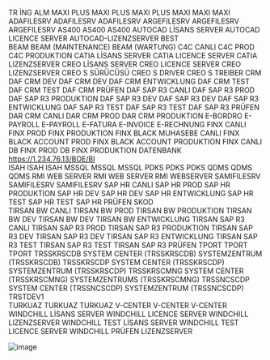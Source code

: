 TR	İNG	ALM
MAXI PLUS	MAXI PLUS	MAXI PLUS
MAXI	MAXI	MAXI
ADAFILESRV	ADAFILESRV	ADAFILESRV
ARGEFILESRV	ARGEFILESRV	ARGEFILESRV
AS400	AS400	AS400
AUTOCAD LİSANS SERVER	AUTOCAD LICENCE SERVER	AUTOCAD-LIZENZSERVER
BEST		
BEAM	BEAM (MAINTENANCE)	BEAM (WARTUNG)
C4C CANLI	C4C PROD	C4C PRODUKTION
CATIA LİSANS SERVER	CATIA LICENCE SERVER	CATIA LIZENZSERVER
CREO LİSANS SERVER	CREO LICENCE SERVER	CREO LIZENZSERVER
CREO S SÜRÜCÜSÜ	CREO S DRIVER	CREO S TREIBER
CRM		
DAF CRM DEV	DAF CRM DEV	DAF CRM ENTWICKLUNG
DAF CRM TEST	DAF CRM TEST	DAF CRM PRÜFEN
DAF SAP R3 CANLI	DAF SAP R3 PROD	DAF SAP R3 PRODUKTION
DAF SAP R3 DEV	DAF SAP R3 DEV	DAF SAP R3 ENTWICKLUNG
DAF SAP R3 TEST	DAF SAP R3 TEST	DAF SAP R3 PRÜFEN
DAR CRM CANLI	DAR CRM PROD	DAR CRM PRODUKTION
E-BORDRO	E-PAYROLL	E-PAYROLL
E-FATURA	E-INVOICE	E-RECHNUNG
FINX CANLI	FINX PROD	FINX PRODUKTION
FINX BLACK MUHASEBE CANLI	FINX BLACK ACCOUNT PROD	FINX BLACK ACCOUNT PRODUKTION
FINX CANLI DB	FINX PROD DB	FINX PRODUKTION DATENBANK
https://1.234.76.13/BOE/BI		
ISAH	ISAH	ISAH
MSSQL	MSSQL	MSSQL
PDKS	PDKS	PDKS
QDMS	QDMS	QDMS
RMI WEB SERVER	RMI WEB SERVER	RMI WEBSERVER
SAMIFILESRV	SAMIFILESRV	SAMIFILESRV
SAP HR CANLI	SAP HR PROD	SAP HR PRODUKTION
SAP HR DEV	SAP HR DEV	SAP HR ENTWICKLUNG
SAP HR TEST	SAP HR TEST	SAP HR PRÜFEN
SKOD		
TIRSAN BW CANLI	TIRSAN BW PROD	TIRSAN BW PRODUKTION
TIRSAN BW DEV	TIRSAN BW DEV	TIRSAN BW ENTWICKLUNG
TIRSAN SAP R3 CANLI	TIRSAN SAP R3 PROD	TIRSAN SAP R3 PRODUKTION
TIRSAN SAP R3 DEV	TIRSAN SAP R3 DEV	TIRSAN SAP R3 ENTWICKLUNG
TIRSAN SAP R3 TEST	TIRSAN SAP R3 TEST	TIRSAN SAP R3 PRÜFEN
TPORT	TPORT	TPORT
TRSSKRSCDB	SYSTEM CENTER (TRSSKRSCDB)	SYSTEMZENTRUM (TRSSKRSCDB)
TRSSKRSCDP	SYSTEM CENTER (TRSSKRSCDP)	SYSTEMZENTRUM (TRSSKRSCDP)
TRSSKRSCMNG	SYSTEM CENTER (TRSSKRSCMNG)	SYSTEMZENTRUMS (TRSSKRSCMNG)
TRSSNCSCDP	SYSTEM CENTER (TRSSNCSCDP)	SYSTEMZENTRUM (TRSSNCSCDP)
TRSTDEV1		
TURKUAZ	TURKUAZ	TURKUAZ
V-CENTER	V-CENTER	V-CENTER
WINDCHILL LİSANS SERVER	WINDCHILL LICENCE SERVER	WINDCHILL LIZENZSERVER
WINDCHILL TEST LİSANS SERVER	WINDCHILL TEST LICENCE SERVER	WINDCHILL PRÜFEN LIZENZSERVER



![image](https://github.com/cigdemkilic/TirsanGL/assets/75319816/de14f616-91fb-4488-a8ec-d2412a8d4655)



